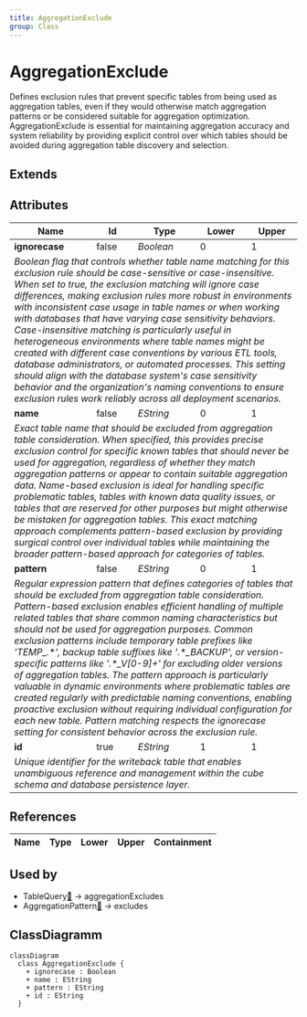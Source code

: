 ```yaml
---
title: AggregationExclude
group: Class
---
```


# AggregationExclude<a name="class-aggregationexclude"></a>

Defines exclusion rules that prevent specific tables from being used as aggregation tables, even if they would otherwise match aggregation patterns or be considered suitable for aggregation optimization. AggregationExclude is essential for maintaining aggregation accuracy and system reliability by providing explicit control over which tables should be avoided during aggregation table discovery and selection.
## Extends

## Attributes

<table>
  <thead>
    <tr>
      <th>Name</th>
      <th>Id</th>
      <th>Type</th>
      <th>Lower</th>
      <th>Upper</th>
    </tr>
  </thead>
  <tbody>
    <tr>
      <td><strong>ignorecase</strong></td>
      <td>false</td>
      <td><em>Boolean</em></td>
      <td>0</td>
      <td>1</td>
    </tr>
    <tr>
      <td colspan="5"><em>Boolean flag that controls whether table name matching for this exclusion rule should be case-sensitive or case-insensitive. When set to true, the exclusion matching will ignore case differences, making exclusion rules more robust in environments with inconsistent case usage in table names or when working with databases that have varying case sensitivity behaviors. Case-insensitive matching is particularly useful in heterogeneous environments where table names might be created with different case conventions by various ETL tools, database administrators, or automated processes. This setting should align with the database system's case sensitivity behavior and the organization's naming conventions to ensure exclusion rules work reliably across all deployment scenarios.</em></td>
    </tr>
    <tr>
      <td><strong>name</strong></td>
      <td>false</td>
      <td><em>EString</em></td>
      <td>0</td>
      <td>1</td>
    </tr>
    <tr>
      <td colspan="5"><em>Exact table name that should be excluded from aggregation table consideration. When specified, this provides precise exclusion control for specific known tables that should never be used for aggregation, regardless of whether they match aggregation patterns or appear to contain suitable aggregation data. Name-based exclusion is ideal for handling specific problematic tables, tables with known data quality issues, or tables that are reserved for other purposes but might otherwise be mistaken for aggregation tables. This exact matching approach complements pattern-based exclusion by providing surgical control over individual tables while maintaining the broader pattern-based approach for categories of tables.</em></td>
    </tr>
    <tr>
      <td><strong>pattern</strong></td>
      <td>false</td>
      <td><em>EString</em></td>
      <td>0</td>
      <td>1</td>
    </tr>
    <tr>
      <td colspan="5"><em>Regular expression pattern that defines categories of tables that should be excluded from aggregation table consideration. Pattern-based exclusion enables efficient handling of multiple related tables that share common naming characteristics but should not be used for aggregation purposes. Common exclusion patterns include temporary table prefixes like 'TEMP_.*', backup table suffixes like '.*_BACKUP', or version-specific patterns like '.*_V[0-9]+' for excluding older versions of aggregation tables. The pattern approach is particularly valuable in dynamic environments where problematic tables are created regularly with predictable naming conventions, enabling proactive exclusion without requiring individual configuration for each new table. Pattern matching respects the ignorecase setting for consistent behavior across the exclusion rule.</em></td>
    </tr>
    <tr>
      <td><strong>id</strong></td>
      <td>true</td>
      <td><em>EString</em></td>
      <td>1</td>
      <td>1</td>
    </tr>
    <tr>
      <td colspan="5"><em>Unique identifier for the writeback table that enables unambiguous reference and management within the cube schema and database persistence layer.</em></td>
    </tr>
  </tbody>
</table>

## References

<table>
  <thead>
    <tr>
      <th>Name</th>
      <th>Type</th>
      <th>Lower</th>
      <th>Upper</th>
      <th>Containment</th>
    </tr>
  </thead>
  <tbody>
  </tbody>
</table>



## Used by

- TableQuery[🔗](./class-TableQuery) → aggregationExcludes
- AggregationPattern[🔗](./class-AggregationPattern) → excludes

## ClassDiagramm

```mermaid
classDiagram
  class AggregationExclude {
    + ignorecase : Boolean
    + name : EString
    + pattern : EString
    + id : EString
  }



```
